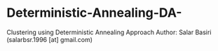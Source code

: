 # Deterministic-Annealing-DA-
Clustering using Deterministic Annealing Approach
Author: Salar Basiri (salarbsr.1996 [at] gmail.com)
